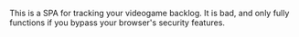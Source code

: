 This is a SPA for tracking your videogame backlog. It is bad, and only fully functions if you bypass your browser's security features.
